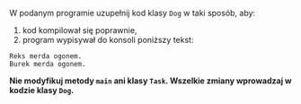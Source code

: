 W podanym programie uzupełnij kod klasy `Dog` w taki sposób, aby:
1) kod kompilował się poprawnie,
2) program wypisywał do konsoli poniższy tekst:
 ```
Reks merda ogonem. 
Burek merda ogonem.
 ```

**Nie modyfikuj metody `main` ani klasy `Task`. Wszelkie zmiany wprowadzaj w kodzie klasy `Dog`.**